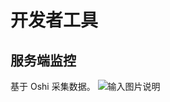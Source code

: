 # 开发者工具

## 服务端监控
基于 Oshi 采集数据。
![输入图片说明](https://images.gitee.com/uploads/images/2022/0412/113318_9f5f3949_784269.png "屏幕截图.png")